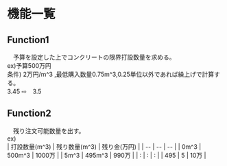 # 機能一覧

## Function1
　予算を設定した上でコンクリートの限界打設数量を求める。   
ex)予算500万円  
	条件)	2万円/m^3 ,最低購入数量0.75m^3,0.25単位以外であれば繰上げで計算する。  
		3.45 ⇨　3.5   
	
## Function2
　残り注文可能数量を出す。   
  ex)  
| 打設数量(m^3) | 残り数量(m^3) | 残り金(万円) |
| -- | -- | -- |
| 0m^3 | 500m^3 | 1000万 |
| 5m^3 | 495m^3 | 990万 |
| : | : | : |
| 495 | 5 | 10万 |
 
      
